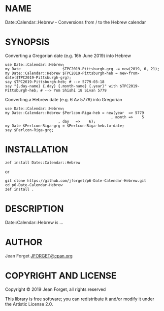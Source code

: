 NAME
====

Date::Calendar::Hebrew - Conversions from / to the Hebrew calendar

SYNOPSIS
========

Converting a Gregorian date (e.g. 16h June 2019) into Hebrew

```perl6
use Date::Calendar::Hebrew;
my Date                   $TPC2019-Pittsburgh-grg .= new(2019, 6, 21);
my Date::Calendar::Hebrew $TPC2019-Pittsburgh-heb = new-from-date($TPC2019-Pittsburgh-grg);
say $TPC2019-Pittsburgh-heb; # --> 5779-03-18
say "{.day-name} {.day} {.month-name} {.year}" with $TPC2019-Pittsburgh-heb; # --> Yom Shishi 18 Sivan 5779

```

Converting a Hebrew date (e.g. 6 Av 5779) into Gregorian

```perl6
use Date::Calendar::Hebrew;
my Date::Calendar::Hebrew $Perlcon-Riga-heb = new(year  => 5779
                                                , month =>    5
						, day   =>    6);
my Date $Perlcon-Riga-grg = $Perlcon-Riga-heb.to-date;
say $Perlcon-Riga-grg;

```

INSTALLATION
============

```shell
zef install Date::Calendar::Hebrew
```

or

```shell
git clone https://github.com/jforget/p6-Date-Calendar-Hebrew.git
cd p6-Date-Calendar-Hebrew
zef install .
```


DESCRIPTION
===========

Date::Calendar::Hebrew is ...

AUTHOR
======

Jean Forget <JFORGET@cpan.org>

COPYRIGHT AND LICENSE
=====================

Copyright © 2019 Jean Forget, all rights reserved

This library is free software; you can redistribute it and/or modify it under the Artistic License 2.0.

